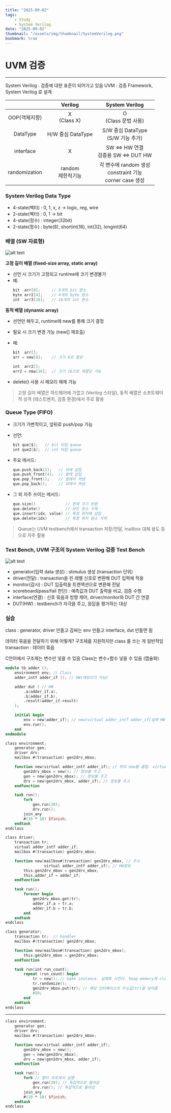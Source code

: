 ```yaml
---
title: "2025-09-02"
tags:
    - Study
    - System Verilog
date: "2025-09-02"
thumbnail: "/assets/img/thumbnail/SystemVerilog.png"
bookmark: true
---
```


# UVM 검증
---
System Verilog : 검증에 대한 표준이 되어가고 있음
UVM : 검증 Framework, System Verilog 로 설계

| | Verilog | System Verilog |
|:--:|:--:|:--:|
| OOP(객체지향) | X<br>(Class X) | O<br>(Class 문법 사용) |
| DataType | H/W 중심 DataType | S/W 중심 DataType<br>(S/W 기능 추가) |
| interface | X | SW <=> HW 연결<br>검증용 SW <=> DUT HW |
| randomization | random<br>제한적기능 | 각 변수에 random 생성<br>constraint 기능<br>corner case 생성 |

### System Verilog Data Type
- 4-state(벡터) : 0, 1, x, z -> logic, reg, wire
- 2-state(벡터) : 0, 1 -> bit
- 4-state(정수) : integer(32bit)
- 2-state(정수) : byte(8), shortint(16), int(32), longint(64)

### 배열 (SW 자료형)
![alt text](../../assets/img/final/250902/1.png)

**고정 길이 배열 (fixed-size array, static array)**
- 선언 시 크기가 고정되고 runtime에 크기 변경불가
- 예:
    ```verilog
    bit  arr[8];     // 8개의 bit 원소
    byte arr2[4];    // 4개의 byte 원소
    int  arr3[16];   // 16개의 int 원소
    ```

**동적 배열 (dynamic array)**
- 선언만 해두고, runtime에 new를 통해 크기 결정
- 필요 시 크기 변경 가능 (new[] 재호출)
- 예:
    ```verilog
    bit  arr[];  
    arr = new[8];    // 크기 8로 할당

    int  arr2[];  
    arr2 = new[16];  // 크기 16으로 재할당 가능
    ```

- delete() 사용 시 메모리 해제 가능

> 고정 길이 배열은 하드웨어에 가깝고 (Verilog 스타일), 동적 배열은 소프트웨어적 성격 (테스트벤치, 검증 환경)에서 주로 활용

### Queue Type (FIFO)
- 크기가 가변적이고, 앞뒤로 push/pop 가능
- 선언:
    ```verilog
    bit que[$];   // bit 타입 queue
    int que2[$];  // int 타입 queue
    ```

- 주요 메서드:
    ```verilog
    que.push_back(1);   // 뒤에 삽입
    que.push_front(4);  // 앞에 삽입
    que.pop_front();    // 앞에서 꺼냄
    que.pop_back();     // 뒤에서 꺼냄
    ```

- 그 외 자주 쓰이는 메서드:
    ```verilog
    que.size()             // 현재 크기 반환
    que.delete()           // 모든 원소 삭제
    que.insert(idx, value) // 특정 위치에 삽입
    que.delete(idx)        // 특정 위치 원소 삭제
    ```

> Queue는 UVM testbench에서 transaction 저장/전달, mailbox 대체 용도 등으로 자주 활용


### Test Bench, UVM 구조의 System Verilog 검증 Test Bench
![alt text](../../assets/img/final/250902/2.png)

- generator(입력 data 생성) : stimulus 생성 (transaction 단위)
- driver(전달) : transaction을 핀 레벨 신호로 변환해 DUT 입력에 적용
- monitor(감시) : DUT 입출력을 트랜잭션으로 변환해 전달
- scoreboard(pass/fail 판단) : 예측값과 DUT 출력을 비교, 검증 수행
- interface(연결) : 신호 묶음과 방향 제어, driver/monitor와 DUT 간 연결
- DUT(HW) : testbench가 자극을 주고, 응답을 평가하는 대상

### 실습
class : generator, driver 만들고 감싸는 env 만들고 interface, dut 만들면 됨

데이터 묶음을 전달하기 위해 어떻게? 구조체를 지원하지만 class 를 쓰는 게 일반적임
transaction : 데이터 묶음

C언어에서 구조체는 변수만 넣을 수 있음
Class는 변수+함수 넣을 수 있음 (캡슐화)

```verilog
module tb_adder ();
    environment env; // Class
    adder_intf adder_if (); // HW(메모리가 아님)

    adder dut ( // HW
        .a(adder_if.a),
        .b(adder_if.b),
        .result(adder_if.result)
    );

    initial begin
        env = new(adder_if); // new(virtual adder_intf adder_if(실제 HW정보 입력) = adder_if) 가명에 연결한 느낌
        env.run();
    end
endmodule
```

```verilog
class environment;
    generator gen;
    driver drv;
    mailbox #(transaction) gen2drv_mbox;

    function new(virtual adder_intf adder_if); // 위의 new를 콜함. virtual(HW를 SW적으로 연결)는 가상인터페이스(HW를 그냥 전달하면 안됨, SW처럼 생각하자)
        gen2drv_mbox = new(); // 정보를 주고
        gen = new(gen2drv_mbox); // 정보를 주고
        drv = new(gen2drv_mbox, adder_if); // 정보를 주고
    endfunction

    task run();
        fork
            gen.run(20);
            drv.run();
        join_any
        #(10 * 10) $finish;
    endtask
endclass
```

```verilog
class driver;
    transaction tr;
    virtual adder_intf adder_if;
    mailbox #(transaction) gen2drv_mbox;

    function new(mailbox#(transaction) gen2drv_mbox, // 주소
                 virtual adder_intf adder_if); // HW정보
        this.gen2drv_mbox = gen2drv_mbox;
        this.adder_if = adder_if;
    endfunction

    task run();
        forever begin
            gen2drv_mbox.get(tr);
            adder_if.a = tr.a;
            adder_if.b = tr.b;
        end
    endtask
endclass
```

```verilog
class generator;
    transaction tr;  // handler
    mailbox #(transaction) gen2drv_mbox;

    function new(mailbox#(transaction) gen2drv_mbox);
        this.gen2drv_mbox = gen2drv_mbox;
    endfunction

    task run(int run_count);
        repeat (run_count) begin
            tr = new(); // make instance. 실체화 시킨다. heap memory에 class 자료형을 만든다.
            tr.randomize();
            gen2drv_mbox.put(tr); // 해당 인터페이스의 주소값(tr)을 넣어줌
            #10;
        end
    endtask
endclass
```

---

```verilog
class environment;
    generator gen;
    driver drv;
    mailbox #(transaction) gen2drv_mbox;

    function new(virtual adder_intf adder_if);
        gen2drv_mbox = new();
        gen = new(gen2drv_mbox);
        drv = new(gen2drv_mbox, adder_if);
    endfunction

    task run();
        fork // 멀티 프로세서 실행
            gen.run(20); // 독집적으로 돌아감
            drv.run(); // 독집적으로 돌아감
        join_any
        #(10 * 10) $finish;
    endtask
endclass
```






